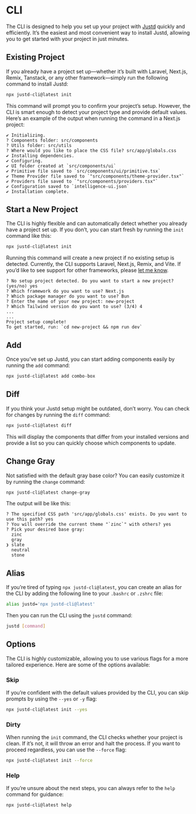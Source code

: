 # CLI

The CLI is designed to help you set up your project with [Justd](https://getjustd.com) quickly and efficiently. It’s the easiest and most convenient way to install Justd, allowing you to get started with your project in just minutes.

## Existing Project

If you already have a project set up—whether it’s built with Laravel, Next.js, Remix, Tanstack, or any other framework—simply run the following command to install Justd:

```bash
npx justd-cli@latest init
```

This command will prompt you to confirm your project’s setup. However, the CLI is smart enough to detect your project type and provide default values.
Here’s an example of the output when running the command in a Next.js project:

```
✔ Initializing.
? Components folder: src/components
? Utils folder: src/utils
? Where would you like to place the CSS file? src/app/globals.css
✔ Installing dependencies.
✔ Configuring.
✔ UI folder created at `src/components/ui`
✔ Primitive file saved to `src/components/ui/primitive.tsx`
✔ Theme Provider file saved to `"src/components/theme-provider.tsx"`
✔ Providers file saved to `"src/components/providers.tsx"`
✔ Configuration saved to `intelligence-ui.json`
✔ Installation complete.
```

## Start a New Project

The CLI is highly flexible and can automatically detect whether you already have a project set up. If you don’t, you can start fresh by running the `init` command like this:

```bash
npx justd-cli@latest init
```

Running this command will create a new project if no existing setup is detected. Currently, the CLI supports Laravel, Next.js, Remix, and Vite. If you’d like to see support for other frameworks, please [let me know](https://x.com/irsyadadl).

```
? No setup project detected. Do you want to start a new project? (yes/no) yes
? Which framework do you want to use? Next.js
? Which package manager do you want to use? Bun
? Enter the name of your new project: new-project
? Which Tailwind version do you want to use? (3/4) 4
...
...
Project setup complete!
To get started, run: `cd new-project && npm run dev`
```

## Add

Once you’ve set up Justd, you can start adding components easily by running the `add` command:

```bash
npx justd-cli@latest add combo-box
```

## Diff

If you think your Justd setup might be outdated, don’t worry. You can check for changes by running the `diff` command:

```bash
npx justd-cli@latest diff
```

This will display the components that differ from your installed versions and provide a list so you can quickly choose which components to update.

## Change Gray

Not satisfied with the default gray base color? You can easily customize it by running the `change` command:

```bash
npx justd-cli@latest change-gray
```

The output will be like this:

```
? The specified CSS path 'src/app/globals.css' exists. Do you want to use this path? yes
? You will override the current theme "`zinc`" with others? yes
? Pick your desired base gray:
  zinc
  gray
❯ slate
  neutral
  stone
```

## Alias

If you’re tired of typing `npx justd-cli@latest`, you can create an alias for the CLI by adding the following line to your `.bashrc` or `.zshrc` file:

```bash
alias justd='npx justd-cli@latest'
```

Then you can run the CLI using the `justd` command:

```bash
justd [command]
```

## Options

The CLI is highly customizable, allowing you to use various flags for a more tailored experience. Here are some of the options available:

### Skip

If you’re confident with the default values provided by the CLI, you can skip prompts by using the `--yes` or `-y` flag:

```bash
npx justd-cli@latest init --yes
```

### Dirty

When running the `init` command, the CLI checks whether your project is clean. If it’s not, it will throw an error and halt the process. If you want to proceed regardless, you can use the `--force` flag:

```bash
npx justd-cli@latest init --force
```

### Help

If you’re unsure about the next steps, you can always refer to the `help` command for guidance:

```bash
npx justd-cli@latest help
```
